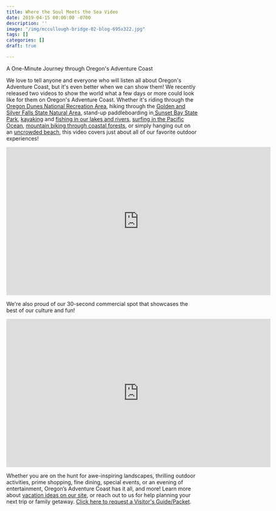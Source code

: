 ```yaml
---
title: Where the Soul Meets the Sea Video
date: 2019-04-15 00:00:00 -0700
description: ''
image: "/img/mccullough-bridge-02-blog-695x322.jpg"
tags: []
categories: []
draft: true

---
```

A One-Minute Journey through Oregon's Adventure Coast

We love to tell anyone and everyone who will listen all about Oregon's Adventure Coast, but it's even better when we can show them! We recently released two videos to show the world what a few days or more could look like for them on Oregon's Adventure Coast. Whether it's riding through the <a href="https://oregonsadventurecoast.com/untamed-dunes/">Oregon Dunes National Recreation Area</a>, hiking through the <a href="https://oregonstateparks.org/index.cfm?do=parkPage.dsp_parkPage&amp;parkId=67">Golden and Silver Falls State Natural Area</a>, stand-up paddleboarding in<a href="https://oregonstateparks.org/index.cfm?do=parkPage.dsp_parkPage&amp;parkId=70"> Sunset Bay State Park</a>, <a href="https://oregonsadventurecoast.com/water-recreation/">kayaking</a> and <a href="https://oregonsadventurecoast.com/fishing/">fishing in our lakes and rivers</a>, <a href="https://oregonsadventurecoast.com/water-recreation/">surfing in the Pacific Ocean</a>, <a href="https://oregonsadventurecoast.com/cycling/">mountain biking through coastal forests</a>, or simply hanging out on an <a href="https://oregonsadventurecoast.com/undeveloped-beaches/" target="_blank" rel="noopener">uncrowded beach</a>, this video covers just about all of our favorite outdoor experiences!

<iframe src="https://www.youtube.com/embed/aO-75G_qMX0" width="695" height="390" frameborder="0" allowfullscreen="allowfullscreen"></iframe>

We're also proud of our 30-second commercial spot that showcases the best of our culture and fun!

<iframe src="https://www.youtube.com/embed/lqZ8lTjprxg" width="695" height="390" frameborder="0" allowfullscreen="allowfullscreen"></iframe>

Whether you are on the hunt for awe-inspiring landscapes, thrilling outdoor activities, prime shopping, fine dining, special events, or an evening of entertainment, Oregon’s Adventure Coast has it all, and more! Learn more about <a href="https://oregonsadventurecoast.com/adventures/" target="_blank" rel="noopener">vacation ideas on our site</a>, or reach out to us for help planning your next trip or family getaway. <a href="https://oregonsadventurecoast.com/contact/#contactform">Click here to request a Visitor's Guide/Packet</a>.